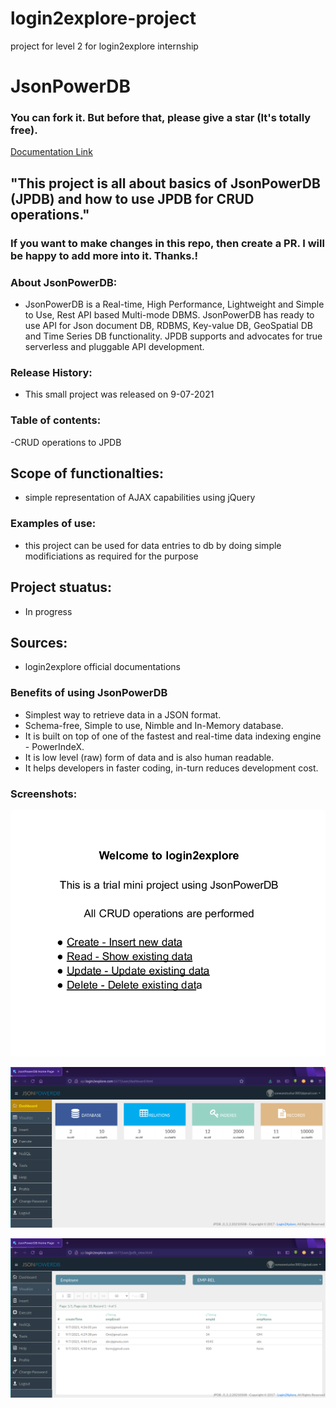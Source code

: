 # login2explore-project
project for level 2 for login2explore internship

# JsonPowerDB 
### You can fork it. But before that, please give a star (It's totally free).

[Documentation Link](http://login2explore.com/jpdb/docs.html)

## "This project is all about basics of JsonPowerDB (JPDB) and how to use JPDB for CRUD operations." 
### If you want to make changes in this repo, then create a PR. I will be happy to add more into it. Thanks.!
### About JsonPowerDB:

- JsonPowerDB is a Real-time, High Performance, Lightweight and Simple to Use, Rest API based Multi-mode DBMS. JsonPowerDB has ready to use API for Json document DB, RDBMS, Key-value DB, GeoSpatial DB and Time Series DB functionality. JPDB supports and advocates for true serverless and pluggable API development.

### Release History:
- This small project was released on 9-07-2021

### Table of contents:
-CRUD operations to JPDB

## Scope of functionalties:
- simple representation of AJAX capabilities using jQuery

### Examples of use:
- this project can be used for data entries to db by doing simple modificiations as required for the purpose

## Project stuatus:
- In progress

## Sources: 
- login2explore official documentations


### Benefits of using JsonPowerDB

- Simplest way to retrieve data in a JSON format.
- Schema-free, Simple to use, Nimble and In-Memory database.
- It is built on top of one of the fastest and real-time data indexing engine - PowerIndeX.
- It is low level (raw) form of data and is also human readable.
- It helps developers in faster coding, in-turn reduces development cost.

### Screenshots:

![index page](https://github.com/tusharsonwane/login2explore-project/blob/main/Assets/Screenshots/index.png)


![Dashboard Page](https://github.com/tusharsonwane/login2explore-project/blob/main/Assets/Screenshots/Dashboard.png)

![Visualize](https://github.com/tusharsonwane/login2explore-project/blob/main/Assets/Screenshots/Visualize.png)


